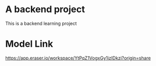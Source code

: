 # A backend project

This is a backend learning project 

# Model Link

https://app.eraser.io/workspace/YtPqZ1VogxGy1jzIDkzj?origin=share